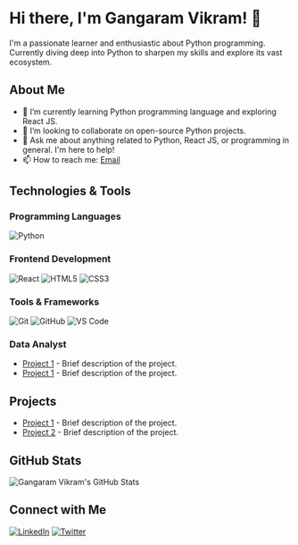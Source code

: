 # Hi there, I'm Gangaram Vikram! 👋

I'm a passionate learner and enthusiastic about Python programming. Currently diving deep into Python to sharpen my skills and explore its vast ecosystem.

## About Me

- 🌱 I’m currently learning Python programming language and exploring React JS.
- 👯 I’m looking to collaborate on open-source Python projects.
- 💬 Ask me about anything related to Python, React JS, or programming in general. I'm here to help!
- 📫 How to reach me: [Email](mailto:gangaramvikramvicky@gmail.com)

## Technologies & Tools


### Programming Languages
![Python](https://img.shields.io/badge/-Python-3776AB?style=flat&logo=python&logoColor=white)

### Frontend Development
![React](https://img.shields.io/badge/-React-61DAFB?style=flat&logo=react&logoColor=white)
![HTML5](https://img.shields.io/badge/-HTML5-E34F26?style=flat&logo=html5&logoColor=white)
![CSS3](https://img.shields.io/badge/-CSS3-1572B6?style=flat&logo=css3&logoColor=white)


### Tools & Frameworks
![Git](https://img.shields.io/badge/-Git-F05032?style=flat&logo=git&logoColor=white)
![GitHub](https://img.shields.io/badge/-GitHub-181717?style=flat&logo=github&logoColor=white)
![VS Code](https://img.shields.io/badge/-VS%20Code-007ACC?style=flat&logo=visual-studio-code&logoColor=white)

### Data Analyst
- [Project 1](link-to-project) - Brief description of the project.
- [Project 1](link-to-project) - Brief description of the project.


## Projects

- [Project 1](link-to-project) - Brief description of the project.
- [Project 2](link-to-project) - Brief description of the project.

## GitHub Stats

![Gangaram Vikram's GitHub Stats](https://github-readme-stats.vercel.app/api?username=gangaram-vikram&show_icons=true&theme=dark)

## Connect with Me

[![LinkedIn](https://img.shields.io/badge/-LinkedIn-0077B5?style=flat&logo=linkedin&logoColor=white)](https://www.linkedin.com/in/your-linkedin-profile/)
[![Twitter](https://img.shields.io/badge/-Twitter-1DA1F2?style=flat&logo=twitter&logoColor=white)](https://twitter.com/your-twitter-profile)

